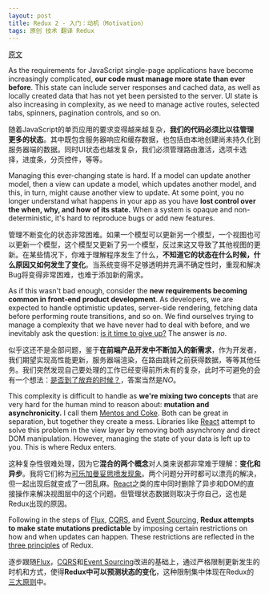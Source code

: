 ```yaml
---
layout: post
title: Redux 2 - 入门：动机（Motivation）
tags: 原创 技术 翻译 Redux
---
```


[原文](https://github.com/reactjs/redux/blob/master/docs/introduction/Motivation.md)

As the requirements for JavaScript single-page applications have become increasingly complicated, **our code must manage more state than ever before**. This state can include server responses and cached data, as well as locally created data that has not yet been persisted to the server. UI state is also increasing in complexity, as we need to manage active routes, selected tabs, spinners, pagination controls, and so on.

随着JavaScript的单页应用的要求变得越来越复杂，**我们的代码必须比以往管理更多的状态**。其中既包含服务器响应和缓存数据，也包括由本地创建尚未持久化到服务器端的数据。同时UI状态也越发复杂，我们必须管理路由激活，选项卡选择，进度条，分页控件，等等。

Managing this ever-changing state is hard. If a model can update another model, then a view can update a model, which updates another model, and this, in turn, might cause another view to update. At some point, you no longer understand what happens in your app as you have **lost control over the when, why, and how of its state.** When a system is opaque and non-deterministic, it's hard to reproduce bugs or add new features.

管理不断变化的状态非常困难。如果一个模型可以更新另一个模型，一个视图也可以更新一个模型，这个模型又更新了另一个模型，反过来这又导致了其他视图的更新。在某些情况下，你难于理解程序发生了什么，**不知道它的状态在什么时候，什么原因又如何发生了变化**。当系统变得不足够透明并充满不确定性时，重现和解决Bug将变得非常困难，也难于添加新的需求。

As if this wasn't bad enough, consider the **new requirements becoming common in front-end product development**. As developers, we are expected to handle optimistic updates, server-side rendering, fetching data before performing route transitions, and so on. We find ourselves trying to manage a complexity that we have never had to deal with before, and we inevitably ask the question: [is it time to give up?](http://www.quirksmode.org/blog/archives/2015/07/stop_pushing_th.html) The answer is _no_.

似乎这还不是全部问题，鉴于**在前端产品开发中不断加入的新需求**，作为开发者，我们期望实现高性能更新，服务器端渲染，在路由跳转之前获得数据，等等其他任务。我们突然发现自己要处理的工作已经变得前所未有的复杂，此时不可避免的会有一个想法：[是否到了放弃的时候？](http://www.quirksmode.org/blog/archives/2015/07/stop_pushing_th.html)，答案当然是*NO*。

This complexity is difficult to handle as **we're mixing two concepts** that are very hard for the human mind to reason about: **mutation and asynchronicity.** I call them [Mentos and Coke](https://en.wikipedia.org/wiki/Diet_Coke_and_Mentos_eruption). Both can be great in separation, but together they create a mess. Libraries like [React](http://facebook.github.io/react) attempt to solve this problem in the view layer by removing both asynchrony and direct DOM manipulation. However, managing the state of your data is left up to you. This is where Redux enters.

这种复杂性很难处理，因为它**混合的两个概念**对人类来说都非常难于理解：**变化和异步**。我将它们称为[可乐加曼妥思喷发现象](https://zh.wikipedia.org/wiki/可樂加曼陀珠噴發現象)。两个问题分开时都可以漂亮的解决，但一起出现后就变成了一团乱麻。[React](http://facebook.github.io/react)之类的库中同时删除了异步和DOM的直接操作来解决视图层中的这个问题。但管理状态数据则取决于你自己，这也是Redux出现的原因。

Following in the steps of [Flux](http://facebook.github.io/flux), [CQRS](http://martinfowler.com/bliki/CQRS.html), and [Event Sourcing](http://martinfowler.com/eaaDev/EventSourcing.html), **Redux attempts to make state mutations predictable** by imposing certain restrictions on how and when updates can happen. These restrictions are reflected in the [three principles](https://github.com/reactjs/redux/blob/master/docs/introduction/ThreePrinciples.md) of Redux.

逐步跟随[Flux](http://facebook.github.io/flux)，[CQRS](http://martinfowler.com/bliki/CQRS.html)和[Event Sourcing](http://martinfowler.com/eaaDev/EventSourcing.html)改进的基础上，通过严格限制更新发生的时机和方式，使得**Redux中可以预测状态的变化**，这种限制集中体现在Redux的[三大原则](/tech/2017/01/23/redux-4-introduction-ThreePrinciples.html)中。
